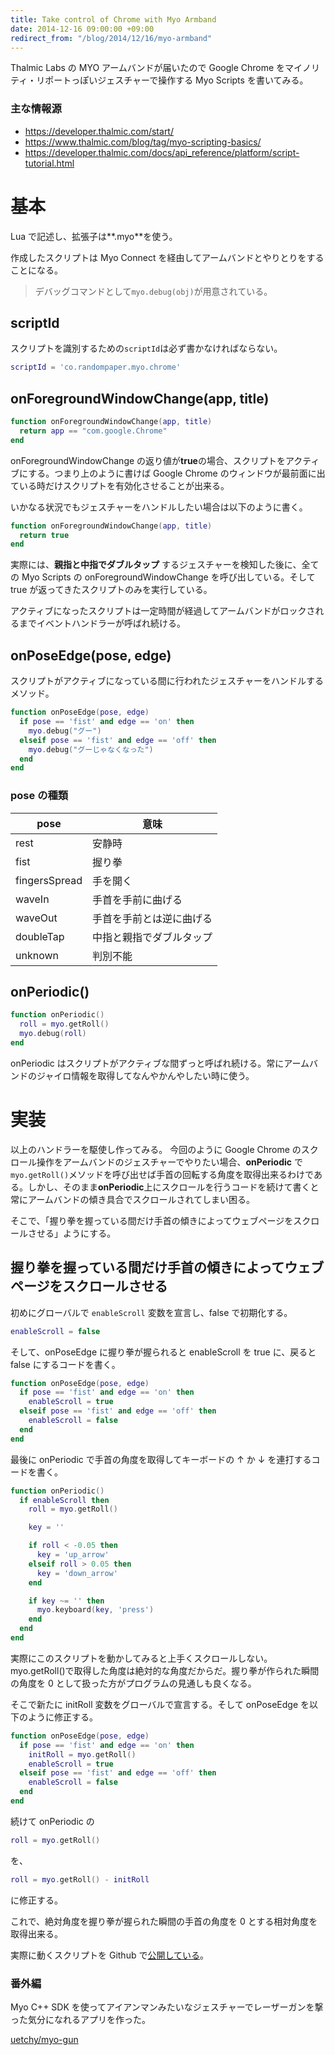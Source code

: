 ```yaml
---
title: Take control of Chrome with Myo Armband
date: 2014-12-16 09:00:00 +09:00
redirect_from: "/blog/2014/12/16/myo-armband"
---
```


Thalmic Labs の MYO アームバンドが届いたので Google Chrome をマイノリティ・リポートっぽいジェスチャーで操作する Myo Scripts を書いてみる。

### 主な情報源

- <https://developer.thalmic.com/start/>
- <https://www.thalmic.com/blog/tag/myo-scripting-basics/>
- <https://developer.thalmic.com/docs/api_reference/platform/script-tutorial.html>

# 基本

Lua で記述し、拡張子は**.myo**を使う。

作成したスクリプトは Myo Connect を経由してアームバンドとやりとりをすることになる。

> デバッグコマンドとして`myo.debug(obj)`が用意されている。

## scriptId

スクリプトを識別するための`scriptId`は必ず書かなければならない。

```lua
scriptId = 'co.randompaper.myo.chrome'
```

## onForegroundWindowChange(app, title)

```lua
function onForegroundWindowChange(app, title)
  return app == "com.google.Chrome"
end
```

onForegroundWindowChange の返り値が**true**の場合、スクリプトをアクティブにする。つまり上のように書けば Google Chrome のウィンドウが最前面に出ている時だけスクリプトを有効化させることが出来る。

いかなる状況でもジェスチャーをハンドルしたい場合は以下のように書く。

```lua
function onForegroundWindowChange(app, title)
  return true
end
```

実際には、**親指と中指でダブルタップ** するジェスチャーを検知した後に、全ての Myo Scripts の onForegroundWindowChange を呼び出している。そして true が返ってきたスクリプトのみを実行している。

アクティブになったスクリプトは一定時間が経過してアームバンドがロックされるまでイベントハンドラーが呼ばれ続ける。

## onPoseEdge(pose, edge)

スクリプトがアクティブになっている間に行われたジェスチャーをハンドルするメソッド。

```lua
function onPoseEdge(pose, edge)
  if pose == 'fist' and edge == 'on' then
    myo.debug("グー")
  elseif pose == 'fist' and edge == 'off' then
    myo.debug("グーじゃなくなった")
  end
end
```

### pose の種類

| pose          | 意味                     |
| ------------- | ------------------------ |
| rest          | 安静時                   |
| fist          | 握り拳                   |
| fingersSpread | 手を開く                 |
| waveIn        | 手首を手前に曲げる       |
| waveOut       | 手首を手前とは逆に曲げる |
| doubleTap     | 中指と親指でダブルタップ |
| unknown       | 判別不能                 |

## onPeriodic()

```lua
function onPeriodic()
  roll = myo.getRoll()
  myo.debug(roll)
end
```

onPeriodic はスクリプトがアクティブな間ずっと呼ばれ続ける。常にアームバンドのジャイロ情報を取得してなんやかんやしたい時に使う。

# 実装

以上のハンドラーを駆使し作ってみる。
今回のように Google Chrome のスクロール操作をアームバンドのジェスチャーでやりたい場合、**onPeriodic** で`myo.getRoll()`メソッドを呼び出せば手首の回転する角度を取得出来るわけである。しかし、そのまま**onPeriodic**上にスクロールを行うコードを続けて書くと常にアームバンドの傾き具合でスクロールされてしまい困る。

そこで、「握り拳を握っている間だけ手首の傾きによってウェブページをスクロールさせる」ようにする。

## 握り拳を握っている間だけ手首の傾きによってウェブページをスクロールさせる

初めにグローバルで `enableScroll` 変数を宣言し、false で初期化する。

```lua
enableScroll = false
```

そして、onPoseEdge に握り拳が握られると enableScroll を true に、戻ると false にするコードを書く。

```lua
function onPoseEdge(pose, edge)
  if pose == 'fist' and edge == 'on' then
    enableScroll = true
  elseif pose == 'fist' and edge == 'off' then
    enableScroll = false
  end
end
```

最後に onPeriodic で手首の角度を取得してキーボードの ↑ か ↓ を連打するコードを書く。

```lua
function onPeriodic()
  if enableScroll then
    roll = myo.getRoll()

    key = ''

    if roll < -0.05 then
      key = 'up_arrow'
    elseif roll > 0.05 then
      key = 'down_arrow'
    end

    if key ~= '' then
      myo.keyboard(key, 'press')
    end
  end
end
```

実際にこのスクリプトを動かしてみると上手くスクロールしない。myo.getRoll()で取得した角度は絶対的な角度だからだ。握り拳が作られた瞬間の角度を 0 として扱った方がプログラムの見通しも良くなる。

そこで新たに initRoll 変数をグローバルで宣言する。そして onPoseEdge を以下のように修正する。

```lua
function onPoseEdge(pose, edge)
  if pose == 'fist' and edge == 'on' then
    initRoll = myo.getRoll()
    enableScroll = true
  elseif pose == 'fist' and edge == 'off' then
    enableScroll = false
  end
end
```

続けて onPeriodic の

```lua
roll = myo.getRoll()
```

を、

```lua
roll = myo.getRoll() - initRoll
```

に修正する。

これで、絶対角度を握り拳が握られた瞬間の手首の角度を 0 とする相対角度を取得出来る。

実際に動くスクリプトを Github で[公開している](https://github.com/uetchy/myo-scripts)。

### 番外編

Myo C++ SDK を使ってアイアンマンみたいなジェスチャーでレーザーガンを撃った気分になれるアプリを作った。

[uetchy/myo-gun](https://github.com/uetchy/myo-gun)
